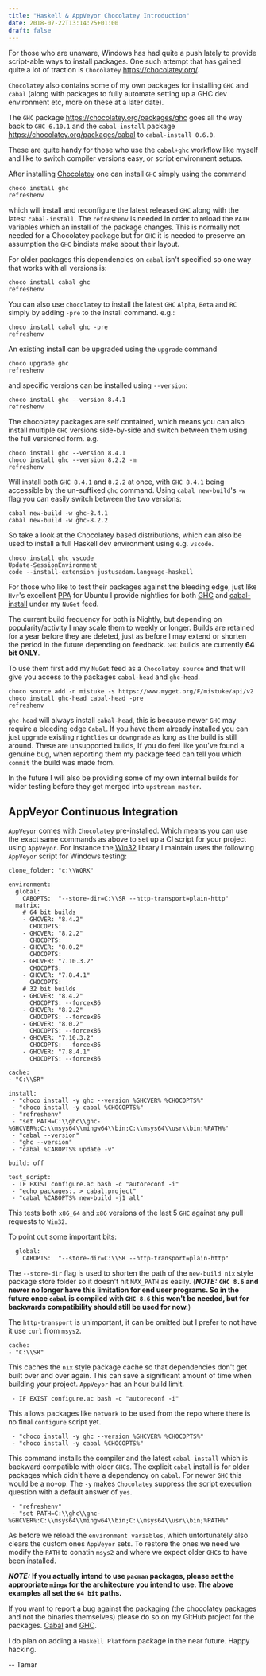 ```yaml
---
title: "Haskell & AppVeyor Chocolatey Introduction"
date: 2018-07-22T13:14:25+01:00
draft: false
---
```


For those who are unaware, Windows has had quite a push lately to provide script-able
ways to install packages. One such attempt that has gained quite a lot of traction is
`Chocolatey` https://chocolatey.org/.

`Chocolatey` also contains some of my own packages for installing `GHC` and `cabal`
(along with packages to fully automate setting up a GHC dev environment etc, more on these
at a later date).

The `GHC` package https://chocolatey.org/packages/ghc goes all the way back to `GHC 6.10.1`
and the `cabal-install` package https://chocolatey.org/packages/cabal to `cabal-install 0.6.0`.

These are quite handy for those who use the `cabal+ghc` workflow like myself and like to switch
compiler versions easy, or script environment setups.

After installing [Chocolatey](https://chocolatey.org/install#installing-chocolatey)
 one can install `GHC` simply using the command

```
choco install ghc
refreshenv
```

which will install and reconfigure the latest released `GHC` along with the latest
`cabal-install`. The `refreshenv` is needed in order to reload the `PATH` variables which
an install of the package changes.  This is normally not needed for a Chocolatey package
but for `GHC` it is needed to preserve an assumption the `GHC` bindists make about their layout.

For older packages this dependencies on `cabal` isn't specified so one way that works
with all versions is:

```
choco install cabal ghc
refreshenv
```

You can also use `chocolatey` to install the latest `GHC` `Alpha`, `Beta` and `RC` simply by adding
`-pre` to the install command. e.g.:

```
choco install cabal ghc -pre
refreshenv
```

An existing install can be upgraded using the `upgrade` command

```
choco upgrade ghc
refreshenv
```

and specific versions can be installed using `--version`:

```
choco install ghc --version 8.4.1
refreshenv
```

The chocolatey packages are self contained, which means you can also install multiple `GHC`
versions side-by-side and switch between them using the full versioned form. e.g.

```
choco install ghc --version 8.4.1
choco install ghc --version 8.2.2 -m
refreshenv
```

Will install both `GHC 8.4.1` and `8.2.2` at once, with `GHC 8.4.1` being accessible
by the un-suffixed `ghc` command. Using `cabal new-build`'s `-w` flag you can easily switch
between the two versions:

```
cabal new-build -w ghc-8.4.1
cabal new-build -w ghc-8.2.2
```

So take a look at the Chocolatey based distributions, which can also be used to install a full
Haskell dev environment using e.g. `vscode`.

```
choco install ghc vscode
Update-SessionEnvironment
code --install-extension justusadam.language-haskell
```

For those who like to test their packages against the bleeding edge, just like `Hvr`'s
excellent [PPA](https://launchpad.net/~hvr/+ppa-packages) for Ubuntu I provide nightlies
for both [GHC](https://www.myget.org/feed/mistuke/package/nuget/ghc-head) and
[cabal-install](https://www.myget.org/feed/mistuke/package/nuget/cabal-head) under my `NuGet` feed.

The current build frequency for both is Nightly, but depending on popularity/activity I may scale them
to weekly or longer. Builds are retained for a year before they are deleted, just as before I may extend or
shorten the period in the future depending on feedback. `GHC` builds are currently **64 bit ONLY**.

To use them first add my `NuGet` feed as a `Chocolatey source` and that will give you access to the
packages `cabal-head` and `ghc-head`.


```
choco source add -n mistuke -s https://www.myget.org/F/mistuke/api/v2
choco install ghc-head cabal-head -pre
refreshenv
```

`ghc-head` will always install `cabal-head`, this is because newer `GHC` may require a bleeding edge
`Cabal`. If you have them already installed you can just `upgrade` existing `nightlies` or `downgrade`
as long as the build is still around.  These are unsupported builds, If you do feel like you've found
a genuine bug, when reporting them my package feed can tell you which `commit` the build was made from.

In the future I will also be providing some of my own internal builds for wider testing before they get
merged into `upstream master`.

## AppVeyor Continuous Integration

`AppVeyor` comes with `Chocolatey` pre-installed. Which means you can use the exact same commands
as above to set up a CI script for your project using `AppVeyor`.  For instance the [Win32](https://github.com/haskell/win32/blob/master/appveyor.yml) library
I maintain uses the following `AppVeyor` script for Windows testing:


```
clone_folder: "c:\\WORK"

environment:
  global:
    CABOPTS:  "--store-dir=C:\\SR --http-transport=plain-http"
  matrix:
    # 64 bit builds
    - GHCVER: "8.4.2"
      CHOCOPTS:
    - GHCVER: "8.2.2"
      CHOCOPTS:
    - GHCVER: "8.0.2"
      CHOCOPTS:
    - GHCVER: "7.10.3.2"
      CHOCOPTS:
    - GHCVER: "7.8.4.1"
      CHOCOPTS:
    # 32 bit builds
    - GHCVER: "8.4.2"
      CHOCOPTS: --forcex86
    - GHCVER: "8.2.2"
      CHOCOPTS: --forcex86
    - GHCVER: "8.0.2"
      CHOCOPTS: --forcex86
    - GHCVER: "7.10.3.2"
      CHOCOPTS: --forcex86
    - GHCVER: "7.8.4.1"
      CHOCOPTS: --forcex86

cache:
- "C:\\SR"

install:
 - "choco install -y ghc --version %GHCVER% %CHOCOPTS%"
 - "choco install -y cabal %CHOCOPTS%"
 - "refreshenv"
 - "set PATH=C:\\ghc\\ghc-%GHCVER%:C:\\msys64\\mingw64\\bin;C:\\msys64\\usr\\bin;%PATH%"
 - "cabal --version"
 - "ghc --version"
 - "cabal %CABOPTS% update -v"

build: off

test_script:
 - IF EXIST configure.ac bash -c "autoreconf -i"
 - "echo packages:. > cabal.project"
 - "cabal %CABOPTS% new-build -j1 all"
```

This tests both `x86_64` and `x86` versions of the last 5 `GHC` against any pull requests to `Win32`.

To point out some important bits:

```
  global:
    CABOPTS:  "--store-dir=C:\\SR --http-transport=plain-http"
```

The `--store-dir` flag is used to shorten the path of the `new-build nix` style package store folder so
it doesn't hit `MAX_PATH` as easily. (***NOTE:*** __`GHC 8.6` and newer no longer have this limitation for
end user programs. So in the future once `cabal` is compiled with `GHC 8.6` this won't be needed, but for
backwards compatibility should still be used for now.__)

The `http-transport` is unimportant, it can be omitted but I prefer to not have it use `curl` from `msys2`.

```
cache:
- "C:\\SR"
```

This caches the `nix` style package cache so that dependencies don't get built over and over again. This can
save a significant amount of time when building your project. `AppVeyor` has an hour build limit.

```
 - IF EXIST configure.ac bash -c "autoreconf -i"
```

This allows packages like `network` to be used from the repo where there is no final `configure` script yet.

```
 - "choco install -y ghc --version %GHCVER% %CHOCOPTS%"
 - "choco install -y cabal %CHOCOPTS%"
```

This command installs the compiler and the latest `cabal-install` which is backward compatible with older `GHC`s.
The explicit `cabal` install is for older packages which didn't have a dependency on `cabal`.  For newer `GHC` this
would be a no-op. The `-y` makes `Chocolatey` suppress the script execution question with a default answer of `yes`.

```
 - "refreshenv"
 - "set PATH=C:\\ghc\\ghc-%GHCVER%:C:\\msys64\\mingw64\\bin;C:\\msys64\\usr\\bin;%PATH%"
```

As before we reload the `environment variables`, which unfortunately also clears the custom ones `AppVeyor` sets.
To restore the ones we need we modify the `PATH` to conatin `msys2` and where we expect older `GHC`s to have been installed.

***NOTE:*** __If you actually intend to use `pacman` packages, please set the appropriate `mingw` for the architecture you intend
to use. The above examples all set the `64 bit` paths.__

If you want to report a bug against the packaging (the chocolatey packages and not the binaries themselves) please do so on my
GitHub project for the packages. [Cabal](https://github.com/Mistuke/CabalChoco) and [GHC](https://github.com/Mistuke/GhcChoco).

I do plan on adding a `Haskell Platform` package in the near future. Happy hacking.

-- Tamar